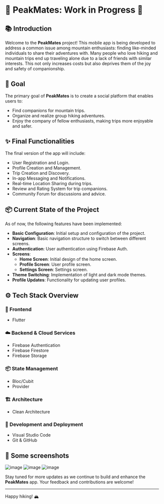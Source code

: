 # 🚧 PeakMates: Work in Progress 🚧

## 📚 Introduction

Welcome to the **PeakMates** project! This mobile app is being developed to address a common issue among mountain enthusiasts: finding like-minded individuals to share their adventures with. Many people who love hiking and mountain trips end up traveling alone due to a lack of friends with similar interests. This not only increases costs but also deprives them of the joy and safety of companionship.

## 🎯 Goal

The primary goal of **PeakMates** is to create a social platform that enables users to:
- Find companions for mountain trips.
- Organize and realize group hiking adventures.
- Enjoy the company of fellow enthusiasts, making trips more enjoyable and safer.

## ✨ Final Functionalities

The final version of the app will include:
- User Registration and Login.
- Profile Creation and Management.
- Trip Creation and Discovery.
- In-app Messaging and Notifications.
- Real-time Location Sharing during trips.
- Review and Rating System for trip companions.
- Community Forum for discussions and advice.

## 📦 Current State of the Project

As of now, the following features have been implemented:
- **Basic Configuration**: Initial setup and configuration of the project.
- **Navigation**: Basic navigation structure to switch between different screens.
- **Authentication**: User authentication using Firebase Auth.
- **Screens**:
  - **Home Screen**: Initial design of the home screen.
  - **Profile Screen**:  User profile screen.
  - **Settings Screen**: Settings screen.
- **Theme Switching**: Implementation of light and dark mode themes.
- **Profile Updates**: Functionality for updating user profiles.

## ⚙️ Tech Stack Overview

### 🌟 Frontend
- Flutter

### ☁️ Backend & Cloud Services
- Firebase Authentication
- Firebase Firestore
- Firebase Storage

### 📦 State Management
- Bloc/Cubit
- Provider

### 🏗️ Architecture
- Clean Architecture

### 🚀 Development and Deployment
- Visual Studio Code
- Git & GitHub


## 📸 Some screenshots 
![image](https://github.com/user-attachments/assets/1af0e93b-6189-408a-a9cf-a0f54908387b)
![image](https://github.com/user-attachments/assets/4c2e0cca-5b1a-4658-aa77-895bd73924d1)
![image](https://github.com/user-attachments/assets/c3b10a95-04bb-4620-948e-57574093e61b)



Stay tuned for more updates as we continue to build and enhance the **PeakMates** app. Your feedback and contributions are welcome!

---

Happy hiking! 🏔️
